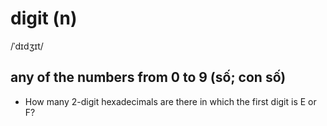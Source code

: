 # digit (n)

/ˈdɪdʒɪt/

## any of the numbers from 0 to 9 (số; con số)

- How many 2-digit hexadecimals are there in which the first digit is E or F?